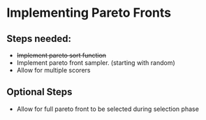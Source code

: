 # Implementing Pareto Fronts

## Steps needed:
* ~~Implement pareto sort function~~
* Implement pareto front sampler. (starting with random)
* Allow for multiple scorers

## Optional Steps
* Allow for full pareto front to be selected during selection phase